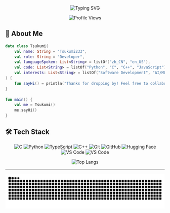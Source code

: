 <div align="center">
  <img src="https://readme-typing-svg.herokuapp.com?font=Fira+Code&size=30&duration=3000&pause=1000&color=81D8D0&center=true&vCenter=true&random=false&width=435&lines=Hi+there!+I'm+Tsukumi+%F0%9F%91%8B;Welcome+to+my+Profile!" alt="Typing SVG" 
  onerror="this.onerror=null;this.src='https://readme-typing-svg.demolab.com?font=Fira+Code&size=30&duration=3000&pause=1000&color=81D8D0&center=true&vCenter=true&random=false&width=435&lines=Hi+there!+I%27m+Tsukumi+%F0%9F%91%8B;Welcome+to+my+Profile!'"/>
</div>

<div align="center">
  
  ![Profile Views](https://komarev.com/ghpvc/?username=Tsukumi233&color=blueviolet&style=flat-square)
  
</div>

## 🌟 About Me

```kotlin
data class Tsukumi(
    val name: String = "Tsukumi233",
    val role: String = "Developer",
    val languageSpoken: List<String> = listOf("zh_CN", "en_US"),
    val code: List<String> = listOf("Python", "C", "C++", "JavaScript"),
    val interests: List<String> = listOf("Software Development", "AI/ML", "Open Source")
) {
    fun sayHi() = println("Thanks for dropping by! Feel free to collaborate or ask questions!")
}

fun main() {
    val me = Tsukumi()
    me.sayHi()
}
```

## 🛠️ Tech Stack

<div align="center">

  ![C](https://img.shields.io/badge/-C-A8B9CC?style=flat-square&logo=c&logoColor=white)
  ![Python](https://img.shields.io/badge/-Python-3776AB?style=flat-square&logo=python&logoColor=white)
  ![TypeScript](https://img.shields.io/badge/-TypeScript-3178C6?style=flat-square&logo=typescript&logoColor=white)
  ![C++](https://img.shields.io/badge/-C++-00599C?style=flat-square&logo=cplusplus&logoColor=white)
  ![Git](https://img.shields.io/badge/-Git-F05032?style=flat-square&logo=git&logoColor=white)
  ![GitHub](https://img.shields.io/badge/-GitHub-181717?style=flat-square&logo=github)
  ![Hugging Face](https://img.shields.io/badge/-Hugging%20Face-FF4500?style=flat-square&logo=huggingface&logoColor=white)
  ![VS Code](https://img.shields.io/badge/-VS%20Code-007ACC?style=flat-square)
  ![VS Code](https://img.shields.io/badge/-Cursor-181717?style=flat-square)
</div>


<div align="center">
  
  ![Top Langs](https://github-readme-stats.vercel.app/api/top-langs/?username=Tsukumi233&layout=compact&theme=tokyonight)
    
</div>

---

<div align="center">
  <img src="https://raw.githubusercontent.com/Tsukumi233/Tsukumi233/output/github-contribution-grid-snake-dark.svg" alt="Snake animation" />
</div>
